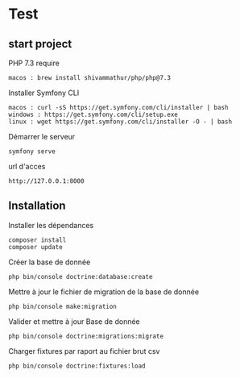 # Test 

## start project

PHP 7.3 require 
```
macos : brew install shivammathur/php/php@7.3
```

Installer Symfony CLI
```
macos : curl -sS https://get.symfony.com/cli/installer | bash
windows : https://get.symfony.com/cli/setup.exe
linux : wget https://get.symfony.com/cli/installer -O - | bash
```

Démarrer le serveur
```
symfony serve
```

url d'acces
```
http://127.0.0.1:8000 
```
 
 ## Installation
 Installer les dépendances
 ```
 composer install
 composer update
 ```
Créer la base de donnée
 ```
 php bin/console doctrine:database:create
 ```
Mettre à jour le fichier de migration de la base de donnée
 ```
 php bin/console make:migration
 ```
Valider et mettre à jour Base de donnée
 ```
 php bin/console doctrine:migrations:migrate
 ```
Charger fixtures par raport au fichier brut csv
 ```
 php bin/console doctrine:fixtures:load
 ```
